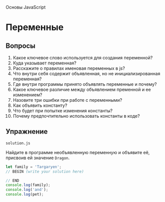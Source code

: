 Основы JavaScript

# Переменные

## Вопросы

1. Какое ключевое слово используется для создания переменной?
2. Куда указывает переменная?
3. Расскажите о правилах именовая переменных в js?
4. Что внутри себя содержит объявленная, но не инициализированная переменная?
5. Где внутри программы принято объявлять переменные и почему?
6. Какое ключевое различие между объявлением пременной и ее изменением?
7. Назовите три ошибки при работе с переменными?
8. Как объявить константу?
9. Что будет при попытке изменения константы?
10. Почему предпочтительно использовать константы в коде?

## Упражнение

`solution.js`

Найдите в программе необъявленную переменную и объявите её, присвоив ей значение `Dragon`.

```javascript
let family = 'Targaryen';
// BEGIN (write your solution here)

// END
console.log(family);
console.log('and');
console.log(pet);
```
